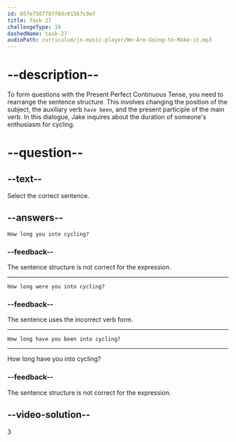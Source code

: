 ```yaml
---
id: 657e758778ff8dc01567c9e7
title: Task 27
challengeType: 19
dashedName: task-27
audioPath: curriculum/js-music-player/We-Are-Going-to-Make-it.mp3
---
```


<!--
AUDIO REFERENCE: 
Jake: That's great! How long have you been into cycling?
-->

# --description--

To form questions with the Present Perfect Continuous Tense, you need to rearrange the sentence structure. This involves changing the position of the subject, the auxiliary verb `have been`, and the present participle of the main verb. In this dialogue, Jake inquires about the duration of someone's enthusiasm for cycling.

# --question--

## --text--

Select the correct sentence.

## --answers--

`How long you into cycling?`

### --feedback--

The sentence structure is not correct for the expression.

---

`How long were you into cycling?`

### --feedback--

The sentence uses the incorrect verb form.

---

`How long have you been into cycling?`

---

How long have you into cycling?

### --feedback--

The sentence structure is not correct for the expression.

## --video-solution--

3
